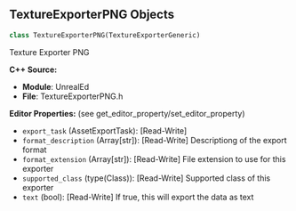 ## TextureExporterPNG Objects

```python
class TextureExporterPNG(TextureExporterGeneric)
```

Texture Exporter PNG

**C++ Source:**

- **Module**: UnrealEd
- **File**: TextureExporterPNG.h

**Editor Properties:** (see get_editor_property/set_editor_property)

- ``export_task`` (AssetExportTask):  [Read-Write]
- ``format_description`` (Array[str]):  [Read-Write] Descriptiong of the export format
- ``format_extension`` (Array[str]):  [Read-Write] File extension to use for this exporter
- ``supported_class`` (type(Class)):  [Read-Write] Supported class of this exporter
- ``text`` (bool):  [Read-Write] If true, this will export the data as text

<a id="unreal.VirtualTextureBuilderExporterPNG"></a>